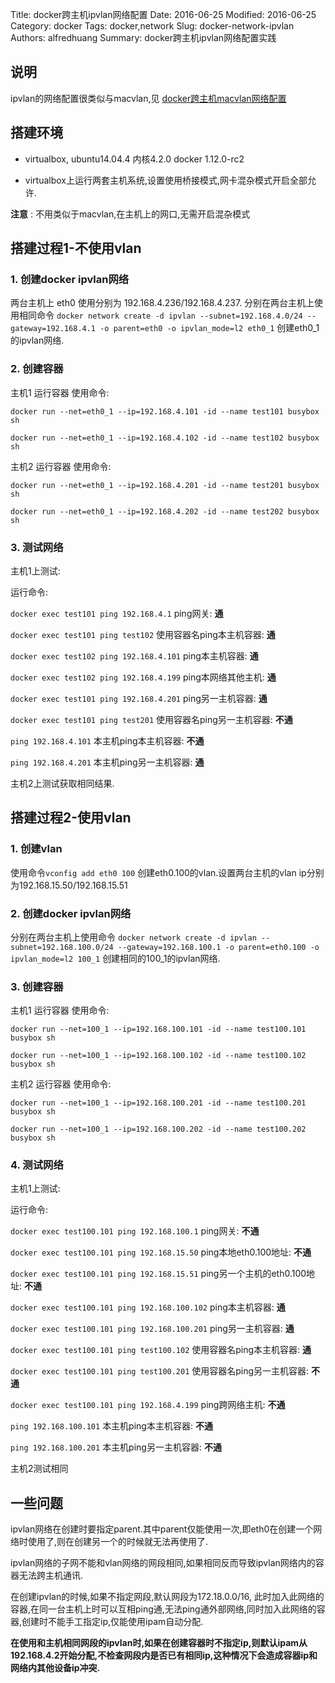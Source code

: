 Title: docker跨主机ipvlan网络配置
Date: 2016-06-25 
Modified: 2016-06-25
Category: docker
Tags: docker,network
Slug: docker-network-ipvlan
Authors: alfredhuang
Summary: docker跨主机ipvlan网络配置实践
 

## 说明

ipvlan的网络配置很类似与macvlan,见 [docker跨主机macvlan网络配置](docker跨主机macvlan网络配置.md)

## 搭建环境

* virtualbox, ubuntu14.04.4 内核4.2.0 docker 1.12.0-rc2

* virtualbox上运行两套主机系统,设置使用桥接模式,网卡混杂模式开启全部允许.

**注意** : 不用类似于macvlan,在主机上的网口,无需开启混杂模式

## 搭建过程1-不使用vlan

### 1. 创建docker ipvlan网络

两台主机上 eth0 使用分别为 192.168.4.236/192.168.4.237. 分别在两台主机上使用相同命令 `docker network create -d ipvlan --subnet=192.168.4.0/24 --gateway=192.168.4.1 -o parent=eth0 -o ipvlan_mode=l2 eth0_1` 创建eth0_1的ipvlan网络.

### 2. 创建容器

主机1 运行容器 使用命令:

`docker run --net=eth0_1 --ip=192.168.4.101 -id --name test101 busybox sh`

`docker run --net=eth0_1 --ip=192.168.4.102 -id --name test102 busybox sh`

主机2 运行容器 使用命令:

`docker run --net=eth0_1 --ip=192.168.4.201 -id --name test201 busybox sh`

`docker run --net=eth0_1 --ip=192.168.4.202 -id --name test202 busybox sh`

### 3. 测试网络

主机1上测试:

运行命令:

`docker exec test101 ping 192.168.4.1` ping网关: **通**

`docker exec test101 ping test102` 使用容器名ping本主机容器: **通**

`docker exec test102 ping 192.168.4.101` ping本主机容器: **通**

`docker exec test102 ping 192.168.4.199` ping本网络其他主机: **通**

`docker exec test101 ping 192.168.4.201` ping另一主机容器: **通**

`docker exec test101 ping test201` 使用容器名ping另一主机容器: **不通**

`ping 192.168.4.101` 本主机ping本主机容器: **不通**

`ping 192.168.4.201` 本主机ping另一主机容器: **通**

主机2上测试获取相同结果.

## 搭建过程2-使用vlan

### 1. 创建vlan

使用命令`vconfig add eth0 100` 创建eth0.100的vlan.设置两台主机的vlan ip分别为192.168.15.50/192.168.15.51

### 2. 创建docker ipvlan网络

分别在两台主机上使用命令 `docker network create -d ipvlan --subnet=192.168.100.0/24 --gateway=192.168.100.1 -o parent=eth0.100 -o ipvlan_mode=l2 100_1` 创建相同的100_1的ipvlan网络.

### 3. 创建容器

主机1 运行容器 使用命令:

`docker run --net=100_1 --ip=192.168.100.101 -id --name test100.101 busybox sh`

`docker run --net=100_1 --ip=192.168.100.102 -id --name test100.102 busybox sh`

主机2 运行容器 使用命令:

`docker run --net=100_1 --ip=192.168.100.201 -id --name test100.201 busybox sh`

`docker run --net=100_1 --ip=192.168.100.202 -id --name test100.202 busybox sh`

### 4. 测试网络

主机1上测试:

运行命令:

`docker exec test100.101 ping 192.168.100.1` ping网关: **不通**

`docker exec test100.101 ping 192.168.15.50` ping本地eth0.100地址: **不通**

`docker exec test100.101 ping 192.168.15.51` ping另一个主机的eth0.100地址: **不通**

`docker exec test100.101 ping 192.168.100.102` ping本主机容器: **通**

`docker exec test100.101 ping 192.168.100.201` ping另一主机容器: **通**

`docker exec test100.101 ping test100.102` 使用容器名ping本主机容器: **通**

`docker exec test100.101 ping test100.201` 使用容器名ping另一主机容器: **不通**

`docker exec test100.101 ping 192.168.4.199` ping跨网络主机: **不通**

`ping 192.168.100.101` 本主机ping本主机容器: **不通**

`ping 192.168.100.201` 本主机ping另一主机容器: **不通**

主机2测试相同

## 一些问题

ipvlan网络在创建时要指定parent.其中parent仅能使用一次,即eth0在创建一个网络时使用了,则在创建另一个的时候就无法再使用了.

ipvlan网络的子网不能和vlan网络的网段相同,如果相同反而导致ipvlan网络内的容器无法跨主机通讯.

在创建ipvlan的时候,如果不指定网段,默认网段为172.18.0.0/16, 此时加入此网络的容器,在同一台主机上时可以互相ping通,无法ping通外部网络,同时加入此网络的容器,创建时不能手工指定ip,仅能使用ipam自动分配.

**在使用和主机相同网段的ipvlan时,如果在创建容器时不指定ip,则默认ipam从192.168.4.2开始分配,不检查网段内是否已有相同ip,这种情况下会造成容器ip和网络内其他设备ip冲突.**
